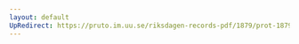 ```yaml
---
layout: default
UpRedirect: https://pruto.im.uu.se/riksdagen-records-pdf/1879/prot-1879--ak--035/prot-1879--ak--035_043.pdf
---
```

